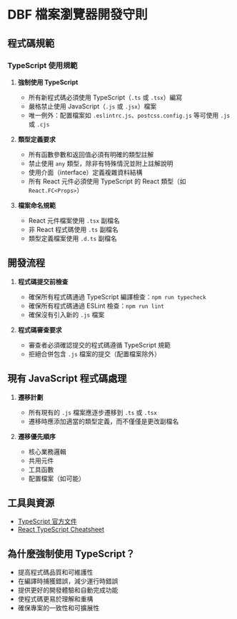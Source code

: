 # DBF 檔案瀏覽器開發守則

## 程式碼規範

### TypeScript 使用規範

1. **強制使用 TypeScript**
   - 所有新程式碼必須使用 TypeScript（`.ts` 或 `.tsx`）編寫
   - 嚴格禁止使用 JavaScript（`.js` 或 `.jsx`）檔案
   - 唯一例外：配置檔案如 `.eslintrc.js`、`postcss.config.js` 等可使用 `.js` 或 `.cjs`

2. **類型定義要求**
   - 所有函數參數和返回值必須有明確的類型註解
   - 禁止使用 `any` 類型，除非有特殊情況並附上註解說明
   - 使用介面（interface）定義複雜資料結構
   - 所有 React 元件必須使用 TypeScript 的 React 類型（如 `React.FC<Props>`）

3. **檔案命名規範**
   - React 元件檔案使用 `.tsx` 副檔名
   - 非 React 程式碼使用 `.ts` 副檔名
   - 類型定義檔案使用 `.d.ts` 副檔名

## 開發流程

1. **程式碼提交前檢查**
   - 確保所有程式碼通過 TypeScript 編譯檢查：`npm run typecheck`
   - 確保所有程式碼通過 ESLint 檢查：`npm run lint`
   - 確保沒有引入新的 `.js` 檔案

2. **程式碼審查要求**
   - 審查者必須確認提交的程式碼遵循 TypeScript 規範
   - 拒絕合併包含 `.js` 檔案的提交（配置檔案除外）

## 現有 JavaScript 程式碼處理

1. **遷移計劃**
   - 所有現有的 `.js` 檔案應逐步遷移到 `.ts` 或 `.tsx`
   - 遷移時應添加適當的類型定義，而不僅僅是更改副檔名

2. **遷移優先順序**
   - 核心業務邏輯
   - 共用元件
   - 工具函數
   - 配置檔案（如可能）

## 工具與資源

- [TypeScript 官方文件](https://www.typescriptlang.org/docs/)
- [React TypeScript Cheatsheet](https://react-typescript-cheatsheet.netlify.app/)

## 為什麼強制使用 TypeScript？

- 提高程式碼品質和可維護性
- 在編譯時捕獲錯誤，減少運行時錯誤
- 提供更好的開發體驗和自動完成功能
- 使程式碼更易於理解和重構
- 確保專案的一致性和可擴展性